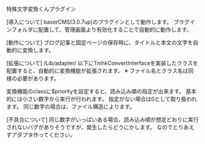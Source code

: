特殊文字変換くんプラグイン

[導入について]
baserCMS(3.0.7up)のプラグインとして動作します。
プラグインフォルダに配置して、管理画面より有効化することで自動的に動作します。

[動作について]
ブログ記事と固定ページの保存時に、タイトルと本文の文字を自動的に変換します。

[拡張について]
/Lib/adapter/ 以下にTmhkConvertInterfaceを実装したクラスを配置すると、自動的に変換機能が拡張されます。
※ ファイル名とクラス名は同様の必要があります。

変換機能のclassに$priorityを設定すると、読み込み順の指定が出来ます。
基本的には小さい数字から実行が行われます。
指定がない場合は0として取り扱われます。
同じ数字の場合は、ファイル構造によります。

[不具合について]
同じ数字がいっぱいある場合、読み込み順が想定どおりに実行されないバグがありそうですが、発生したらどうにかします。
なのでとりあえずアダプタ作ってください。
